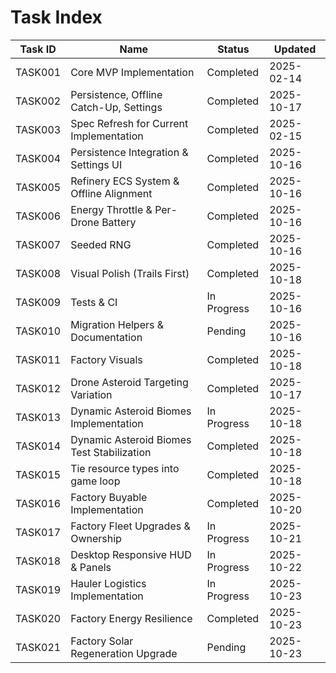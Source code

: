 # Task Index

| Task ID | Name                                       | Status      | Updated    |
| ------- | ------------------------------------------ | ----------- | ---------- |
| TASK001 | Core MVP Implementation                    | Completed   | 2025-02-14 |
| TASK002 | Persistence, Offline Catch-Up, Settings    | Completed   | 2025-10-17 |
| TASK003 | Spec Refresh for Current Implementation    | Completed   | 2025-02-15 |
| TASK004 | Persistence Integration & Settings UI      | Completed   | 2025-10-16 |
| TASK005 | Refinery ECS System & Offline Alignment    | Completed   | 2025-10-16 |
| TASK006 | Energy Throttle & Per-Drone Battery        | Completed   | 2025-10-16 |
| TASK007 | Seeded RNG                                 | Completed   | 2025-10-16 |
| TASK008 | Visual Polish (Trails First)               | Completed   | 2025-10-18 |
| TASK009 | Tests & CI                                 | In Progress | 2025-10-16 |
| TASK010 | Migration Helpers & Documentation          | Pending     | 2025-10-16 |
| TASK011 | Factory Visuals                            | Completed   | 2025-10-18 |
| TASK012 | Drone Asteroid Targeting Variation         | Completed   | 2025-10-17 |
| TASK013 | Dynamic Asteroid Biomes Implementation     | In Progress | 2025-10-18 |
| TASK014 | Dynamic Asteroid Biomes Test Stabilization | Completed   | 2025-10-18 |
| TASK015 | Tie resource types into game loop          | Completed   | 2025-10-18 |
| TASK016 | Factory Buyable Implementation             | Completed   | 2025-10-20 |
| TASK017 | Factory Fleet Upgrades & Ownership         | In Progress | 2025-10-21 |
| TASK018 | Desktop Responsive HUD & Panels            | In Progress | 2025-10-22 |
| TASK019 | Hauler Logistics Implementation            | In Progress | 2025-10-23 |
| TASK020 | Factory Energy Resilience                  | Completed   | 2025-10-23 |
| TASK021 | Factory Solar Regeneration Upgrade         | Pending     | 2025-10-23 |

```

```
